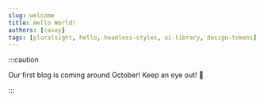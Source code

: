 ```yaml
---
slug: welcome
title: Hello World!
authors: [casey]
tags: [pluralsight, hello, headless-styles, ui-library, design-tokens]
---
```


:::caution

Our first blog is coming around October! Keep an eye out! :eyes:

:::

<!-- [Docusaurus blogging features](https://docusaurus.io/docs/blog) are powered by the [blog plugin](https://docusaurus.io/docs/api/plugins/@docusaurus/plugin-content-blog). -->
